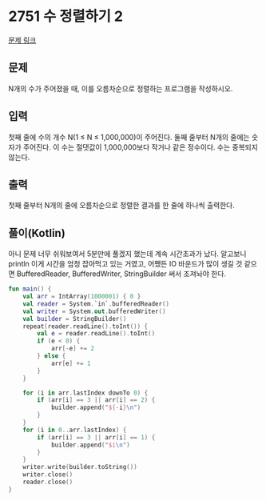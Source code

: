 # 2751 수 정렬하기 2

[문제 링크](https://www.acmicpc.net/problem/2751)

## 문제

N개의 수가 주어졌을 때, 이를 오름차순으로 정렬하는 프로그램을 작성하시오.

## 입력

첫째 줄에 수의 개수 N(1 ≤ N ≤ 1,000,000)이 주어진다. 둘째 줄부터 N개의 줄에는 숫자가 주어진다. 이 수는 절댓값이 1,000,000보다 작거나 같은 정수이다. 수는 중복되지 않는다.

## 출력

첫째 줄부터 N개의 줄에 오름차순으로 정렬한 결과를 한 줄에 하나씩 출력한다.

## 풀이(Kotlin)

아니 문제 너무 쉬워보여서 5분만에 풀겠지 했는데 계속 시간초과가 났다. 알고보니 println 이게 시간을 엄청 잡아먹고 있는 거였고,
어쨌든 IO 바운드가 많이 생길 것 같으면 BufferedReader, BufferedWriter, StringBuilder 써서 조져놔야 한다. 

```kotlin
fun main() {
    val arr = IntArray(1000001) { 0 }
    val reader = System.`in`.bufferedReader()
    val writer = System.out.bufferedWriter()
    val builder = StringBuilder()
    repeat(reader.readLine().toInt()) {
        val e = reader.readLine().toInt()
        if (e < 0) {
            arr[-e] += 2
        } else {
            arr[e] += 1
        }
    }

    for (i in arr.lastIndex downTo 0) {
        if (arr[i] == 3 || arr[i] == 2) {
            builder.append("${-i}\n")
        }
    }
    for (i in 0..arr.lastIndex) {
        if (arr[i] == 3 || arr[i] == 1) {
            builder.append("$i\n")
        }
    }
    writer.write(builder.toString())
    writer.close()
    reader.close()
}
```
